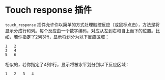 # Touch response 插件


`touch_response` 插件允许你以简单的方式处理触控反应（或鼠标点击），方法是将显示分成行和列。每个反应由一个数字编码，对应从左到右和自上而下的位置。比如，若你指定了2列3行，显示将划分为以下反应区域：

	1	2
	3	4
	5	6

相似的，若你指定了4列1行，显示将被水平划分到以下反应区域：

	1	2	3	4
